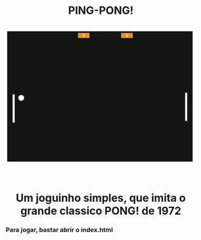 <h1 align="center">PING-PONG!</h1>
<br/>
<img align="center" src="./pong.png" alt="banner" > 
<br/>

<br/>
<br/>
<h1 align="center">Um joguinho simples, que imita o grande classico PONG! de 1972 </h1>

### Para jogar, bastar abrir o index.html


